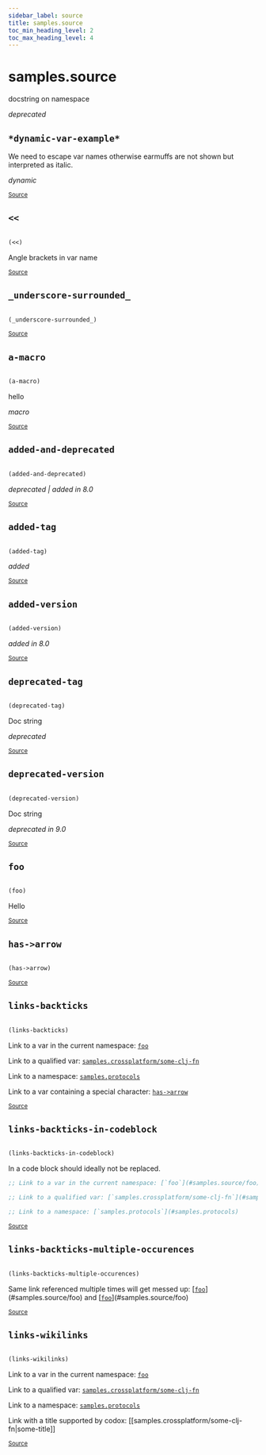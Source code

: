 ```yaml
---
sidebar_label: source
title: samples.source
toc_min_heading_level: 2
toc_max_heading_level: 4
---
```


# <a name="samples.source">samples.source</a>


docstring on namespace

*deprecated*





## <a name="samples.source/*dynamic-var-example*">`*dynamic-var-example*`</a><a name="samples.source/*dynamic-var-example*"></a>


We need to escape var names otherwise earmuffs are not shown but interpreted as italic.

*dynamic*

<p><sub><a href="https://github.com/borkdude/quickdoc/blob/master//src/samples/source.clj#L9-L11">Source</a></sub></p>

## <a name="samples.source/<<">`<<`</a><a name="samples.source/<<"></a>
``` clojure

(<<)
```


Angle brackets in var name
<p><sub><a href="https://github.com/borkdude/quickdoc/blob/master//src/samples/source.clj#L17-L19">Source</a></sub></p>

## <a name="samples.source/_underscore-surrounded_">`_underscore-surrounded_`</a><a name="samples.source/_underscore-surrounded_"></a>
``` clojure

(_underscore-surrounded_)
```

<p><sub><a href="https://github.com/borkdude/quickdoc/blob/master//src/samples/source.clj#L13-L13">Source</a></sub></p>

## <a name="samples.source/a-macro">`a-macro`</a><a name="samples.source/a-macro"></a>
``` clojure

(a-macro)
```


hello

*macro*

<p><sub><a href="https://github.com/borkdude/quickdoc/blob/master//src/samples/source.clj#L44-L46">Source</a></sub></p>

## <a name="samples.source/added-and-deprecated">`added-and-deprecated`</a><a name="samples.source/added-and-deprecated"></a>
``` clojure

(added-and-deprecated)
```


*deprecated | added in 8.0*

<p><sub><a href="https://github.com/borkdude/quickdoc/blob/master//src/samples/source.clj#L39-L42">Source</a></sub></p>

## <a name="samples.source/added-tag">`added-tag`</a><a name="samples.source/added-tag"></a>
``` clojure

(added-tag)
```


*added*

<p><sub><a href="https://github.com/borkdude/quickdoc/blob/master//src/samples/source.clj#L31-L33">Source</a></sub></p>

## <a name="samples.source/added-version">`added-version`</a><a name="samples.source/added-version"></a>
``` clojure

(added-version)
```


*added in 8.0*

<p><sub><a href="https://github.com/borkdude/quickdoc/blob/master//src/samples/source.clj#L35-L37">Source</a></sub></p>

## <a name="samples.source/deprecated-tag">`deprecated-tag`</a><a name="samples.source/deprecated-tag"></a>
``` clojure

(deprecated-tag)
```


Doc string

*deprecated*

<p><sub><a href="https://github.com/borkdude/quickdoc/blob/master//src/samples/source.clj#L21-L24">Source</a></sub></p>

## <a name="samples.source/deprecated-version">`deprecated-version`</a><a name="samples.source/deprecated-version"></a>
``` clojure

(deprecated-version)
```


Doc string

*deprecated in 9.0*

<p><sub><a href="https://github.com/borkdude/quickdoc/blob/master//src/samples/source.clj#L26-L29">Source</a></sub></p>

## <a name="samples.source/foo">`foo`</a><a name="samples.source/foo"></a>
``` clojure

(foo)
```


Hello
<p><sub><a href="https://github.com/borkdude/quickdoc/blob/master//src/samples/source.clj#L5-L7">Source</a></sub></p>

## <a name="samples.source/has->arrow">`has->arrow`</a><a name="samples.source/has->arrow"></a>
``` clojure

(has->arrow)
```

<p><sub><a href="https://github.com/borkdude/quickdoc/blob/master//src/samples/source.clj#L15-L15">Source</a></sub></p>

## <a name="samples.source/links-backticks">`links-backticks`</a><a name="samples.source/links-backticks"></a>
``` clojure

(links-backticks)
```


Link to a var in the current namespace: [`foo`](#samples.source/foo)

  Link to a qualified var: [`samples.crossplatform/some-clj-fn`](#samples.crossplatform/some-clj-fn)

  Link to a namespace: [`samples.protocols`](#samples.protocols)

  Link to a var containing a special character: [`has->arrow`](#samples.source/has->arrow)
  
<p><sub><a href="https://github.com/borkdude/quickdoc/blob/master//src/samples/source.clj#L48-L57">Source</a></sub></p>

## <a name="samples.source/links-backticks-in-codeblock">`links-backticks-in-codeblock`</a><a name="samples.source/links-backticks-in-codeblock"></a>
``` clojure

(links-backticks-in-codeblock)
```


 In a code block should ideally not be replaced.
  ```clojure
  ;; Link to a var in the current namespace: [`foo`](#samples.source/foo)

  ;; Link to a qualified var: [`samples.crossplatform/some-clj-fn`](#samples.crossplatform/some-clj-fn)

  ;; Link to a namespace: [`samples.protocols`](#samples.protocols)
  ```
<p><sub><a href="https://github.com/borkdude/quickdoc/blob/master//src/samples/source.clj#L59-L68">Source</a></sub></p>

## <a name="samples.source/links-backticks-multiple-occurences">`links-backticks-multiple-occurences`</a><a name="samples.source/links-backticks-multiple-occurences"></a>
``` clojure

(links-backticks-multiple-occurences)
```


Same link referenced multiple times will get messed up: [[`foo`](#samples.source/foo)](#samples.source/foo) and [[`foo`](#samples.source/foo)](#samples.source/foo)
<p><sub><a href="https://github.com/borkdude/quickdoc/blob/master//src/samples/source.clj#L70-L72">Source</a></sub></p>

## <a name="samples.source/links-wikilinks">`links-wikilinks`</a><a name="samples.source/links-wikilinks"></a>
``` clojure

(links-wikilinks)
```


Link to a var in the current namespace: [`foo`](#samples.source/foo)

  Link to a qualified var: [`samples.crossplatform/some-clj-fn`](#samples.crossplatform/some-clj-fn)

  Link to a namespace: [`samples.protocols`](#samples.protocols)

  Link with a title supported by codox: [[samples.crossplatform/some-clj-fn|some-title]]
<p><sub><a href="https://github.com/borkdude/quickdoc/blob/master//src/samples/source.clj#L74-L82">Source</a></sub></p>
